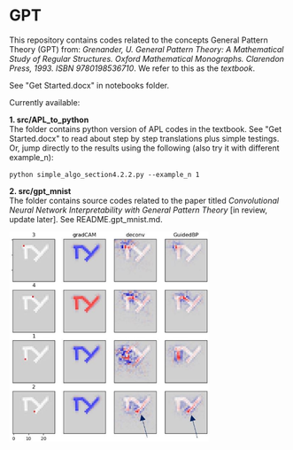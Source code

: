 # GPT

This repository contains codes related to the concepts General Pattern Theory (GPT) from:
_Grenander, U. General Pattern Theory: A Mathematical Study of Regular Structures. Oxford Mathematical Monographs. Clarendon Press, 1993. ISBN 9780198536710_. We refer to this as the _textbook_.

See "Get Started.docx" in notebooks folder.

Currently available:

**1. src/APL_to_python**<br>
The folder contains python version of APL codes in the textbook. See "Get Started.docx" to read about step by step translations plus simple testings. Or, jump directly to the results using the following (also try it with different example_n):
```
python simple_algo_section4.2.2.py --example_n 1
```


**2. src/gpt_mnist**<br>
The folder contains source codes related to the paper titled _Convolutional Neural Network Interpretability with General Pattern Theory_ [in review, update later]. See README.gpt_mnist.md.

<img src="_treasure_trove/imgs/rep_img.png" width="360" alt="representative image">